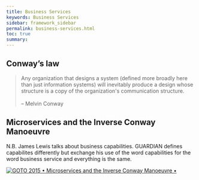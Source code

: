 ```yaml
---
title: Business Services
keywords: Business Services
sidebar: framework_sidebar
permalink: business-services.html
toc: true
summary:
---
```


## Conway’s law
> Any organization that designs a system (defined more broadly here than just information systems) will inevitably produce a design whose structure is a copy of the organization's communication structure.  
> <br>– Melvin Conway

## Microservices and the Inverse Conway Manoeuvre
N.B. James Lewis talks about business capabilities. GUARDIAN defines capabilites differently but exchange his use of the word capabilities for the word business service and everything is the same.

[![GOTO 2015 • Microservices and the Inverse Conway Manoeuvre • ](http://img.youtube.com/vi/uicjqeZO690/0.jpg)](https://youtu.be/uicjqeZO690)

